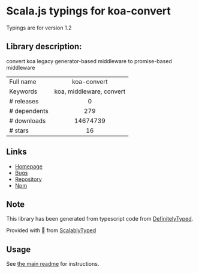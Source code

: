
# Scala.js typings for koa-convert

Typings are for version 1.2

## Library description:
convert koa legacy generator-based middleware to promise-based middleware

|                    |                 |
| ------------------ | :-------------: |
| Full name          | koa-convert |
| Keywords           | koa, middleware, convert |
| # releases         | 0 |
| # dependents       | 279 |
| # downloads        | 14674739 |
| # stars            | 16 |

## Links
- [Homepage](https://github.com/gyson/koa-convert#readme)
- [Bugs](https://github.com/gyson/koa-convert/issues)
- [Repository](https://github.com/gyson/koa-convert)
- [Npm](https://www.npmjs.com/package/koa-convert)
    


## Note
This library has been generated from typescript code from [DefinitelyTyped](https://definitelytyped.org).

Provided with :purple_heart: from [ScalablyTyped](https://github.com/oyvindberg/ScalablyTyped)

## Usage
See [the main readme](../../readme.md) for instructions.


